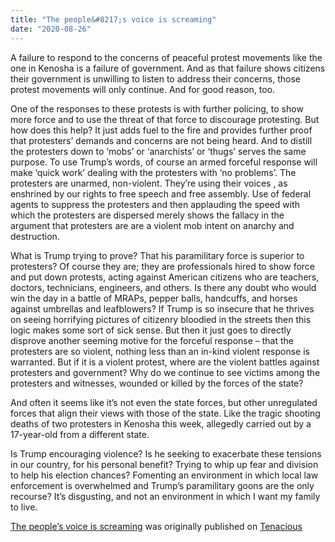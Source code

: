 ```yaml
---
title: "The people&#8217;s voice is screaming"
date: "2020-08-26"
---
```


A failure to respond to the concerns of peaceful protest movements like the one in Kenosha is a failure of government. And as that failure shows citizens their government is unwilling to listen to address their concerns, those protest movements will only continue. And for good reason, too.

One of the responses to these protests is with further policing, to show more force and to use the threat of that force to discourage protesting. But how does this help? It just adds fuel to the fire and provides further proof that protesters’ demands and concerns are not being heard. And to distill the protesters down to ‘mobs’ or ‘anarchists’ or ‘thugs’ serves the same purpose. To use Trump’s words, of course an armed forceful response will make ‘quick work’ dealing with the protesters with ‘no problems’. The protesters are unarmed, non-violent. They’re using their voices , as enshrined by our rights to free speech and free assembly. Use of federal agents to suppress the protesters and then applauding the speed with which the protesters are dispersed merely shows the fallacy in the argument that protesters are are a violent mob intent on anarchy and destruction.

What is Trump trying to prove? That his paramilitary force is superior to protesters? Of course they are; they are professionals hired to show force and put down protests, acting against American citizens who are teachers, doctors, technicians, engineers, and others. Is there any doubt who would win the day in a battle of MRAPs, pepper balls, handcuffs, and horses against umbrellas and leafblowers? If Trump is so insecure that he thrives on seeing horrifying pictures of citizenry bloodied in the streets then this logic makes some sort of sick sense. But then it just goes to directly disprove another seeming motive for the forceful response – that the protesters are so violent, nothing less than an in-kind violent response is warranted. But if it is a violent protest, where are the violent battles against protesters and government? Why do we continue to see victims among the protesters and witnesses, wounded or killed by the forces of the state?

And often it seems like it’s not even the state forces, but other unregulated forces that align their views with those of the state. Like the tragic shooting deaths of two protesters in Kenosha this week, allegedly carried out by a 17-year-old from a different state.

Is Trump encouraging violence? Is he seeking to exacerbate these tensions in our country, for his personal benefit? Trying to whip up fear and division to help his election chances? Fomenting an environment in which local law enforcement is overwhelmed and Trump’s paramilitary goons are the only recourse? It’s disgusting, and not an environment in which I want my family to live.

[The people’s voice is screaming](http://www.tenacious-lee.com/tl_blog/blog/2020/08/26/the-peoples-voice/ "Go to the original post.") was originally published on [Tenacious](http://www.tenacious-lee.com/tl_blog)
